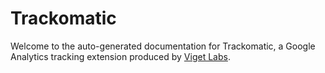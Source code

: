 Trackomatic
===========

Welcome to the auto-generated documentation for Trackomatic, a Google Analytics tracking extension produced by [Viget Labs](http://viget.com).

